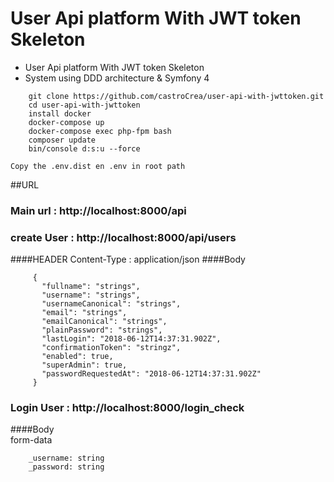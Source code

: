# User Api platform With JWT token Skeleton
* User Api platform With JWT token Skeleton
* System using DDD architecture & Symfony 4
```
    git clone https://github.com/castroCrea/user-api-with-jwttoken.git
    cd user-api-with-jwttoken
    install docker
    docker-compose up
    docker-compose exec php-fpm bash
    composer update
    bin/console d:s:u --force
   ``` 
    
    Copy the .env.dist en .env in root path
    
    
##URL

   ### Main url : http://localhost:8000/api
   
   ### create User : http://localhost:8000/api/users
   ####HEADER
        Content-Type : application/json
   ####Body   
   ```
        {
          "fullname": "strings",
          "username": "strings",
          "usernameCanonical": "strings",
          "email": "strings",
          "emailCanonical": "strings",
          "plainPassword": "strings",
          "lastLogin": "2018-06-12T14:37:31.902Z",
          "confirmationToken": "stringz",
          "enabled": true,
          "superAdmin": true,
          "passwordRequestedAt": "2018-06-12T14:37:31.902Z"
        }
   ```
   
   ### Login User : http://localhost:8000/login_check
   ####Body    
        form-data
        
        _username: string
        _password: string
        

